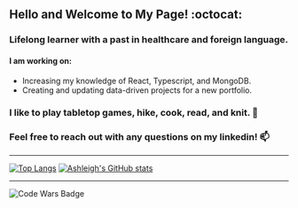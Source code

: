 

## Hello and Welcome to My Page! :octocat:

### Lifelong learner with a past in healthcare and foreign language. 

#### I am working on:
   - Increasing my knowledge of React, Typescript, and MongoDB.
   - Creating and updating data-driven projects for a new portfolio.

### I like to play tabletop games, hike, cook, read, and knit. :evergreen_tree:

### Feel free to reach out with any questions on my linkedin!  :mailbox:






















_______________________________________________________________________________________________________

[![Top Langs](https://github-readme-stats.vercel.app/api/top-langs/?username=ashleighrene&layout=compact)](https://github.com/ashleighrene/github-readme-stats)
[![Ashleigh's GitHub stats](https://github-readme-stats.vercel.app/api?username=ashleighrene)](https://github.com/ashleighrene/github-readme-stats)
________________________________________________________________________________________________________

![Code Wars Badge](https://www.codewars.com/users/ashleighrene/badges/micro)

